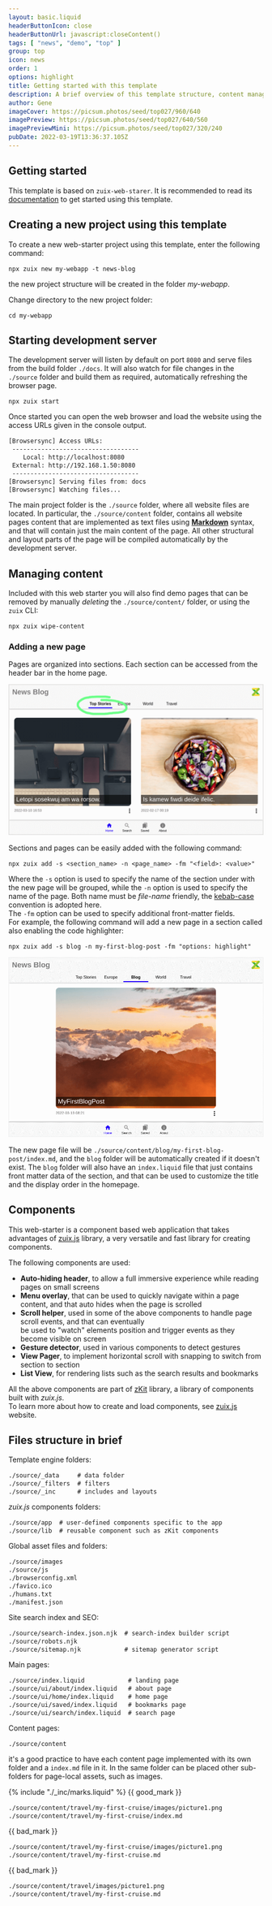 ```yaml
---
layout: basic.liquid
headerButtonIcon: close
headerButtonUrl: javascript:closeContent()
tags: [ "news", "demo", "top" ]
group: top
icon: news
order: 1
options: highlight
title: Getting started with this template
description: A brief overview of this template structure, content management and publishing.  
author: Gene
imageCover: https://picsum.photos/seed/top027/960/640
imagePreview: https://picsum.photos/seed/top027/640/560
imagePreviewMini: https://picsum.photos/seed/top027/320/240
pubDate: 2022-03-19T13:36:37.105Z
---
```


## Getting started

This template is based on `zuix-web-starer`. It is recommended to read its [documentation](https://zuixjs.github.io/zuix-web-starter)
to get started using this template.

## Creating a new project using this template

To create a new web-starter project using this template, enter the following command:

```shell
npx zuix new my-webapp -t news-blog
```

the new project structure will be created in the folder *my-webapp*.

Change directory to the new project folder:

```shell
cd my-webapp
```

## Starting development server

The development server will listen by default on port `8080` and serve files from the build folder `./docs`.
It will also watch for file changes in the `./source` folder and build them as required, automatically refreshing the browser
page.

```shell
npx zuix start
```

Once started you can open the web browser and load the website using the access URLs given in the console output.

```shell
[Browsersync] Access URLs:
 -----------------------------------
    Local: http://localhost:8080
 External: http://192.168.1.50:8080
 -----------------------------------
[Browsersync] Serving files from: docs
[Browsersync] Watching files...
```

The main project folder is the `./source` folder, where all website files are located. In particular, the `./source/content` folder,
contains all website pages content that are implemented as text files using [**Markdown**](https://www.markdownguide.org/getting-started/) syntax,
and that will contain just the main content of the page. All other structural and layout parts of the page will be compiled
automatically by the development server.


## Managing content

Included with this web starter you will also find demo pages that can be removed by manually *deleting* the
`./source/content/` folder, or using the `zuix` CLI:

```shell
npx zuix wipe-content
```


### Adding a new page

Pages are organized into sections. Each section can be accessed from the header bar in the home page.

![Header Sections](./images/news-blog-sections.png)

Sections and pages can be easily added with the following command:

```shell
npx zuix add -s <section_name> -n <page_name> -fm "<field>: <value>"
```

Where the `-s` option is used to specify the name of the section under with the new page will be grouped, while the `-n`
option is used to specify the name of the page. Both name must be *file-name* friendly, the [kebab-case](https://en.wikipedia.org/wiki/Letter_case#Kebab_case)
convention is adopted here.  
The `-fm` option can be used to specify additional front-matter fields.  
For example, the following command will add a new page in a section called also enabling the code highlighter:

```shell
npx zuix add -s blog -n my-first-blog-post -fm "options: highlight"
```

![Adding a new post using zuix CLI](./images/news-blog-adding-post.png)

The new page file will be `./source/content/blog/my-first-blog-post/index.md`, and the `blog` folder will be automatically created
if it doesn't exist. The `blog` folder will also have an `index.liquid` file that just contains front matter data of the section,
and that can be used to customize the title and the display order in the homepage.


## Components

This web-starter is a component based web application that takes advantages of [zuix.js](https://zuixjs.org) library, a very versatile and
fast library for creating components.

The following components are used:
- **Auto-hiding header**, to allow a full immersive experience while reading pages on small screens
- **Menu overlay**, that can be used to quickly navigate within a page content, and that auto hides when the page is scrolled
- **Scroll helper**, used in some of the above components to handle page scroll events, and that can eventually  
  be used to "watch" elements position and trigger events as they become visible on screen
- **Gesture detector**, used in various components to detect gestures
- **View Pager**, to implement horizontal scroll with snapping to switch from section to section
- **List View**, for rendering lists such as the search results and bookmarks

All the above components are part of [zKit](https://zuixjs.github.io/zkit/) library, a library of components built with *zuix.js*.  
To learn more about how to create and load components, see [zuix.js](https://zuixjs.org) website.


## Files structure in brief

Template engine folders:
```
./source/_data     # data folder
./source/_filters  # filters
./source/_inc      # includes and layouts
```

*zuix.js* components folders:
```
./source/app  # user-defined components specific to the app
./source/lib  # reusable component such as zKit components 
```

Global asset files and folders:
```
./source/images
./source/js
./browserconfig.xml
./favico.ico
./humans.txt
./manifest.json
```

Site search index and SEO:
```
./source/search-index.json.njk  # search-index builder script
./source/robots.njk
./source/sitemap.njk            # sitemap generator script
```

Main pages:
```
./source/index.liquid            # landing page
./source/ui/about/index.liquid   # about page
./source/ui/home/index.liquid    # home page
./source/ui/saved/index.liquid   # bookmarks page
./source/ui/search/index.liquid  # search page
```

Content pages:
```
./source/content
```

it's a good practice to have each content page implemented with its own folder and a `index.md` file in it.
In the same folder can be placed other sub-folders for page-local assets, such as images.

{% include "./_inc/marks.liquid" %}
{{ good_mark }}

```
./source/content/travel/my-first-cruise/images/picture1.png
./source/content/travel/my-first-cruise/index.md
```

{{ bad_mark }}

```
./source/content/travel/my-first-cruise/images/picture1.png
./source/content/travel/my-first-cruise.md
```

{{ bad_mark }}

```
./source/content/travel/images/picture1.png
./source/content/travel/my-first-cruise.md
```
